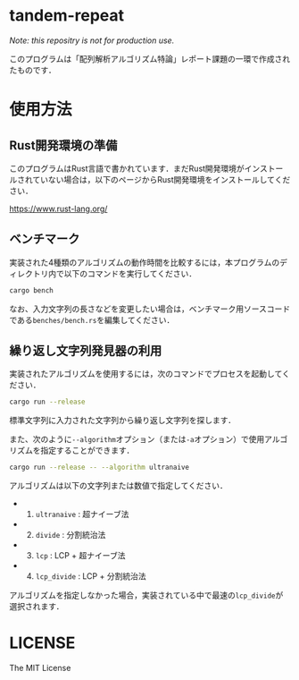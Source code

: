 # tandem-repeat
*Note: this repositry is not for production use.*

このプログラムは「配列解析アルゴリズム特論」レポート課題の一環で作成されたものです．

# 使用方法

## Rust開発環境の準備
このプログラムはRust言語で書かれています．まだRust開発環境がインストールされていない場合は，以下のページからRust開発環境をインストールしてください．

https://www.rust-lang.org/

## ベンチマーク
実装された4種類のアルゴリズムの動作時間を比較するには，本プログラムのディレクトリ内で以下のコマンドを実行してください．
```sh
cargo bench
```

なお、入力文字列の長さなどを変更したい場合は，ベンチマーク用ソースコードである`benches/bench.rs`を編集してください．

## 繰り返し文字列発見器の利用
実装されたアルゴリズムを使用するには，次のコマンドでプロセスを起動してください．
```sh
cargo run --release
```
標準文字列に入力された文字列から繰り返し文字列を探します．

また、次のように`--algorithm`オプション（または`-a`オプション）で使用アルゴリズムを指定することができます．
```sh
cargo run --release -- --algorithm ultranaive
```
アルゴリズムは以下の文字列または数値で指定してください．
* 1. `ultranaive` : 超ナイーブ法
* 2. `divide` : 分割統治法
* 3. `lcp` : LCP + 超ナイーブ法
* 4. `lcp_divide` : LCP + 分割統治法

アルゴリズムを指定しなかった場合，実装されている中で最速の`lcp_divide`が選択されます．

# LICENSE
The MIT License